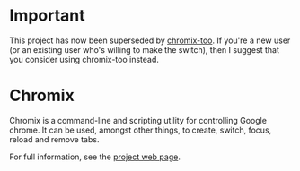 # Important

This project has now been superseded by
[chromix-too](https://github.com/smblott-github/chromix-too).  If you're a new
user (or an existing user who's willing to make the switch), then I suggest that you consider
using chromix-too instead.

# Chromix

Chromix is a command-line and scripting utility for controlling Google chrome.
It can be used, amongst other things, to create, switch, focus, reload and
remove tabs.

For full information, see the [project web page](http://chromix.smblott.org/).
